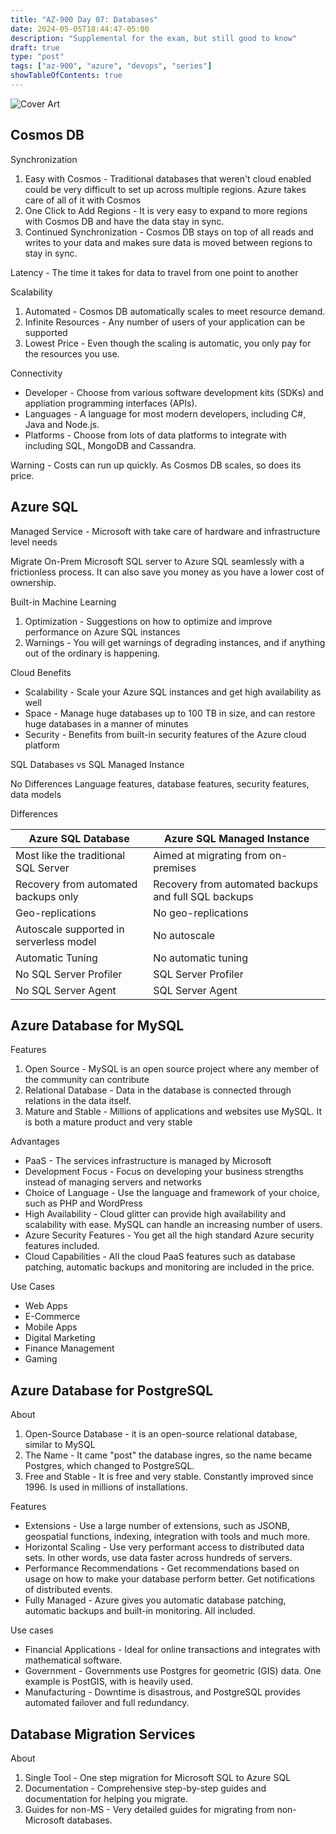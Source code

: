 ```yaml
---
title: "AZ-900 Day 07: Databases"
date: 2024-05-05T18:44:47-05:00
description: "Supplemental for the exam, but still good to know"
draft: true
type: "post"
tags: ["az-900", "azure", "devops", "series"]
showTableOfContents: true
---
```


![Cover Art](/images/posts/series/az-900/azure-series-day-07-database.png)

## Cosmos DB
Synchronization 
1. Easy with Cosmos - Traditional databases that weren't cloud enabled could be very difficult to set up across multiple regions. Azure takes care of all of it with Cosmos
2. One Click to Add Regions - It is very easy to expand to more regions with Cosmos DB and have the data stay in sync.
3. Continued Synchronization - Cosmos DB stays on top of all reads and writes to your data and makes sure data is moved between regions to stay in sync.

Latency - The time it takes for data to travel from one point to another

Scalability
1. Automated - Cosmos DB automatically scales to meet resource demand.
2. Infinite Resources - Any number of users of your application can be supported
3. Lowest Price - Even though the scaling is automatic, you only pay for the resources you use.

Connectivity
- Developer - Choose from various software development kits (SDKs) and appliation programming interfaces (APIs).
- Languages - A language for most modern developers, including C#, Java and Node.js.
- Platforms - Choose from lots of data platforms to integrate with including SQL, MongoDB and Cassandra.

Warning - Costs can run up quickly. As Cosmos DB scales, so does its price.

## Azure SQL
Managed Service - Microsoft with take care of hardware and infrastructure level needs

Migrate On-Prem Microsoft SQL server to Azure SQL seamlessly with a frictionless process. It can also save you money as you have a lower cost of ownership.

Built-in Machine Learning
1. Optimization - Suggestions on how to optimize and improve performance on Azure SQL instances
2. Warnings - You will get warnings of degrading instances, and if anything out of the ordinary is happening.

Cloud Benefits
- Scalability - Scale your Azure SQL instances and get high availability as well
- Space - Manage huge databases up to 100 TB in size, and can restore huge databases in a manner of minutes
- Security - Benefits from built-in security features of the Azure cloud platform

SQL Databases vs SQL Managed Instance

No Differences
Language features, database features, security features, data models

Differences

| Azure SQL Database                      | Azure SQL Managed Instance                           |
| --------------------------------------- | ---------------------------------------------------- |
| Most like the traditional SQL Server    | Aimed at migrating from on-premises                  |
| Recovery from automated backups only    | Recovery from automated backups and full SQL backups |
| Geo-replications                        | No geo-replications                                  |
| Autoscale supported in serverless model | No autoscale                                         |
| Automatic Tuning                        | No automatic tuning                                  |
| No SQL Server Profiler                  | SQL Server Profiler                                  |
| No SQL Server Agent                     | SQL Server Agent                                     |

## Azure Database for MySQL
Features
1. Open Source - MySQL is an open source project where any member of the community can contribute
2. Relational Database - Data in the database is connected through relations in the data itself.
3. Mature and Stable - Millions of applications and websites use MySQL. It is both a mature product and very stable

Advantages
- PaaS - The services infrastructure is managed by Microsoft
- Development Focus - Focus on developing your business strengths instead of managing servers and networks
- Choice of Language - Use the language and framework of your choice, such as PHP and WordPress
- High Availability - Cloud glitter can provide high availability and scalability with ease. MySQL can handle an increasing number of users.
- Azure Security Features - You get all the high standard Azure security features included.
- Cloud Capabilities - All the cloud PaaS features such as database patching, automatic backups and monitoring are included in the price.

Use Cases
- Web Apps
- E-Commerce 
- Mobile Apps
- Digital Marketing
- Finance Management
- Gaming

## Azure Database for PostgreSQL
About
1. Open-Source Database - it is an open-source relational database, similar to MySQL
2. The Name - It came "post" the database ingres, so the name became Postgres, which changed to PostgreSQL. 
3. Free and Stable - It is free and very stable. Constantly improved since 1996. Is used in millions of installations.

Features
- Extensions - Use a large number of extensions, such as JSONB, geospatial functions, indexing, integration with tools and much more. 
- Horizontal Scaling - Use very performant access to distributed data sets. In other words, use data faster across hundreds of servers.
- Performance Recommendations - Get recommendations based on usage on how to make your database perform better. Get notifications of distributed events.
- Fully Managed - Azure gives you automatic database patching, automatic backups and built-in monitoring. All included.

Use cases
- Financial Applications - Ideal for online transactions and integrates with mathematical software.
- Government - Governments use Postgres for geometric (GIS) data. One example is PostGIS, with is heavily used.
- Manufacturing - Downtime is disastrous, and PostgreSQL provides automated failover and full redundancy.

## Database Migration Services
About
1. Single Tool - One step migration for Microsoft SQL to Azure SQL
2. Documentation - Comprehensive step-by-step guides and documentation for helping you migrate.
3. Guides for non-MS - Very detailed guides for migrating from non-Microsoft databases.
